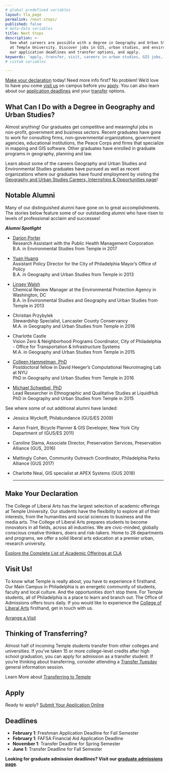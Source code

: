 ```yaml
---
# global predefined variables
layout: tla_page
permalink: /next-stops/
published: false
# meta-data variables
title: Next Stops
description: >-
  See what careers are possible with a degree in Geography and Urban Studies from the College of Liberal Arts
  at Temple University. Discover jobs in GIS, urban studies, and environmental science. Visit us, learn about
  our application deadlines and transfer options, and apply.
keywords: 'apply, transfer, visit, careers in urban studies, GIS jobs, jobs for environmental science majors'
# custom variables

---
```

[Make your declaration](#make-your-declaration) today! Need more info first? No problem! We’d love to have you come [visit us](#visit-us) on campus before you [apply](#apply). You can also learn about our [application deadlines](#deadlines) and your [transfer](#thinking-of-transferring) options.

## What Can I Do with a Degree in Geography and Urban Studies?
Almost anything! Our graduates get competitive and meaningful jobs in non-profit, government and business sectors. Recent graduates have gone to work for consulting firms, non-governmental organizations, government agencies, educational institutions, the Peace Corps and firms that specialize in mapping and GIS software. Other graduates have enrolled in graduate programs in geography, planning and law.

Learn about some of the careers Geography and Urban Studies and Environmental Studies graduates have pursued as well as recent organizations where our graduates have found employment by visiting the [Geography and Urban Studies Careers, Internships & Opportunities page](https://www.temple.edu/academics/degree-programs/undegraduate-majors-minors/geography-and-urban-studies-major-ba-gus/careers-internships-opportunities)!

## Notable Alumni
Many of our distinguished alumni have gone on to great accomplishments. The stories below feature some of our outstanding alumni who have risen to levels of professional acclaim and successes!

**_Alumni Spotlight_**

- [Darion Porter](https://liberalarts.temple.edu/news/darion-porter)<br/>
  Research Assistant with the Public Health Management Corporation<br/>
  B.A. in Environmental Studies from Temple in 2017<br/>

- [Yuan Huang](https://liberalarts.temple.edu/news/alumni-spotlight-yuan-huang)<br/>
  Assistant Policy Director for the City of Philadelphia Mayor’s Office of Policy<br/>
  B.A. in Geography and Urban Studies from Temple in 2013<br/>
  
- [Linsey Walsh](https://liberalarts.temple.edu/news/alumni-spotlight-linsey-walsh)<br/>
  Chemical Review Manager at the Environmental Protection Agency in Washington, DC<br/>
  B.A. in Environmental Studies and Geography and Urban Studies from Temple in 2013<br/>
  
- Christian Przybylek<br/>
  Stewardship Specialist, Lancaster County Conservancy<br/>
  M.A. in Geography and Urban Studies from Temple in 2016<br/>
  
- Charlotte Castle<br/>
  Vision Zero & Neighborhood Programs Coordinator, City of Philadelphia - Office for Transportation & Infrastructure Systems<br/>
  M.A. in Geography and Urban Studies from Temple in 2015<br/>
  
- [Colleen Hammelman, PhD](https://liberalarts.temple.edu/news/alumni-spotlight-colleen-hammelman)<br/>
  Postdoctoral fellow in David Heeger’s Computational Neuroimaging Lab at NYU<br/>
  PhD in Geography and Urban Studies from Temple in 2016<br/>
  
 - [Michael Schwebel, PhD](https://liberalarts.temple.edu/news/alumni-spotlight-michael-schwebel)<br/>
  Lead Researcher in Ethnographic and Qualitative Studies at LiquidHub<br/>
  PhD in Geography and Urban Studies from Temple in 2015<br/>

See where some of out additional alumni have landed:
- Jessica Wyckoff, Philabundance (GUS/ES 2009)<br/>
- Aaron Fraint, Bicycle Planner & GIS Developer, New York City Department of (GUS/ES 2011)<br/>
- Caroline Slama, Associate Director, Preservation Services, Preservation Alliance (GUS, 2016)<br/>
- Mattingly Cohen, Community Outreach Coordinator, Philadelphia Parks Alliance (GUS 2017)<br/>
- Charlotte Neal, GIS specialist at APEX Systems (GUS 2018)<br/>

  ___

## Make Your Declaration
The College of Liberal Arts has the largest selection of academic offerings at Temple University. Our students have the flexibility to explore all of their interests, from the humanities and social sciences to business and the media arts. The College of Liberal Arts prepares students to become innovators in all fields, across all industries. We are civic-minded, globally conscious creative thinkers, doers and risk-takers. Home to 28 departments and programs, we offer a solid liberal arts education at a premier urban, research university.

[Explore the Complete List of Academic Offerings at CLA](https://liberalarts.temple.edu/)

## Visit Us!
To know what Temple is really about, you have to experience it firsthand. Our Main Campus in Philadelphia is an energetic community of students, faculty and local culture. And the opportunities don’t stop there. For Temple students, all of Philadelphia is a place to learn and branch out. The Office of Admissions offers tours daily. If you would like to experience the [College of Liberal Arts](https://liberalarts.temple.edu/) firsthand, get in touch with us.

[Arrange a Visit](http://admissions.temple.edu/visit)

## Thinking of Transferring?
Almost half of incoming Temple students transfer from other colleges and universities. If you’ve taken 15 or more college-level credits after high school graduation, you can apply for admission as a transfer student. If you’re thinking about transferring, consider attending a [Transfer Tuesday](http://admissions.temple.edu/visit/transfer-tuesday) general information session.

Learn More about [Transferring to Temple](https://admissions.temple.edu/apply/transfer-applicant)

## Apply
Ready to apply? [Submit Your Application Online](http://admissions.temple.edu/apply)

## Deadlines
- **February 1**: Freshman Application Deadline for Fall Semester
- **February 1**: FAFSA Financial Aid Application Deadline
- **November 1**: Transfer Deadline for Spring Semester
- **June 1**: Transfer Deadline for Fall Semester

**Looking for graduate admission deadlines? Visit our [graduate admissions page](https://www.cla.temple.edu/geography-and-urban-studies/graduate/#admissions-process)**. 
